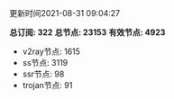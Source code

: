更新时间2021-08-31 09:04:27

**总订阅: 322**
**总节点: 23153**
**有效节点: 4923**
- v2ray节点: 1615
- ss节点: 3119
- ssr节点: 98
- trojan节点: 91
